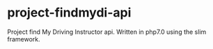 # project-findmydi-api
Project find My Driving Instructor api. Written in php7.0 using the slim framework.
